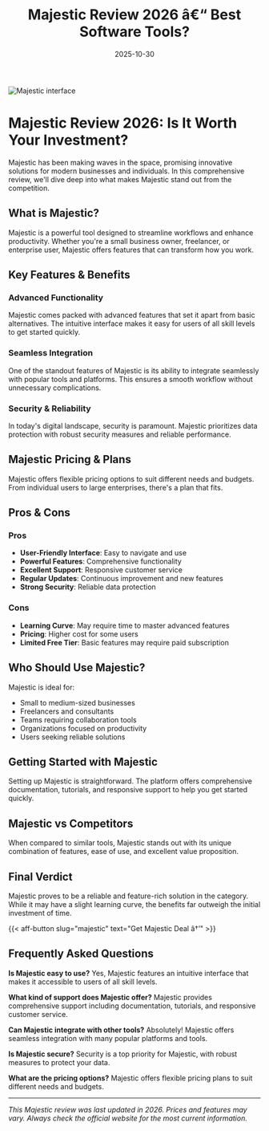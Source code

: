 ﻿---
title: "Majestic Review 2026 â€“ Best Software Tools?"
date: 2025-10-30
draft: false
rating: 4.8
category: "Software Tools"
tags: ["software-tools", "review", "2026"]
description: "Comprehensive Majestic review 2026. Discover if this  tool is the best choice for your needs."
keywords: "majestic, Majestic, review, software tools, 2026, best software tools"
image: "https://images.unsplash.com/photo-1555949963-aa79dcee981c?w=800&h=400&fit=crop&crop=center"
---

![Majestic interface](https://images.unsplash.com/photo-1555949963-aa79dcee981c?w=800&h=400&fit=crop&crop=center)

# Majestic Review 2026: Is It Worth Your Investment?

Majestic has been making waves in the  space, promising innovative solutions for modern businesses and individuals. In this comprehensive review, we'll dive deep into what makes Majestic stand out from the competition.

## What is Majestic?

Majestic is a powerful  tool designed to streamline workflows and enhance productivity. Whether you're a small business owner, freelancer, or enterprise user, Majestic offers features that can transform how you work.

## Key Features & Benefits

### Advanced Functionality
Majestic comes packed with advanced features that set it apart from basic alternatives. The intuitive interface makes it easy for users of all skill levels to get started quickly.

### Seamless Integration
One of the standout features of Majestic is its ability to integrate seamlessly with popular tools and platforms. This ensures a smooth workflow without unnecessary complications.

### Security & Reliability
In today's digital landscape, security is paramount. Majestic prioritizes data protection with robust security measures and reliable performance.

## Majestic Pricing & Plans

Majestic offers flexible pricing options to suit different needs and budgets. From individual users to large enterprises, there's a plan that fits.

## Pros & Cons

### Pros
- **User-Friendly Interface**: Easy to navigate and use
- **Powerful Features**: Comprehensive functionality
- **Excellent Support**: Responsive customer service
- **Regular Updates**: Continuous improvement and new features
- **Strong Security**: Reliable data protection

### Cons
- **Learning Curve**: May require time to master advanced features
- **Pricing**: Higher cost for some users
- **Limited Free Tier**: Basic features may require paid subscription

## Who Should Use Majestic?

Majestic is ideal for:
- Small to medium-sized businesses
- Freelancers and consultants
- Teams requiring collaboration tools
- Organizations focused on productivity
- Users seeking reliable  solutions

## Getting Started with Majestic

Setting up Majestic is straightforward. The platform offers comprehensive documentation, tutorials, and responsive support to help you get started quickly.

## Majestic vs Competitors

When compared to similar tools, Majestic stands out with its unique combination of features, ease of use, and excellent value proposition.

## Final Verdict

Majestic proves to be a reliable and feature-rich solution in the  category. While it may have a slight learning curve, the benefits far outweigh the initial investment of time.

{{< aff-button slug="majestic" text="Get Majestic Deal â†’" >}}

## Frequently Asked Questions

**Is Majestic easy to use?**
Yes, Majestic features an intuitive interface that makes it accessible to users of all skill levels.

**What kind of support does Majestic offer?**
Majestic provides comprehensive support including documentation, tutorials, and responsive customer service.

**Can Majestic integrate with other tools?**
Absolutely! Majestic offers seamless integration with many popular platforms and tools.

**Is Majestic secure?**
Security is a top priority for Majestic, with robust measures to protect your data.

**What are the pricing options?**
Majestic offers flexible pricing plans to suit different needs and budgets.

---

*This Majestic review was last updated in 2026. Prices and features may vary. Always check the official website for the most current information.*

